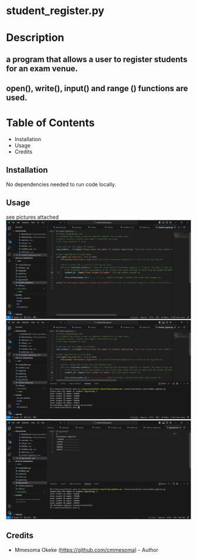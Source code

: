 # student_register.py

# Description
## a program that allows a user to register students for an exam venue.
## open(), write(), input() and range () functions are used.

# Table of Contents

- Installation
- Usage
- Credits

## Installation

No dependencies needed to run code locally.

## Usage
see pictures attached
![stu_reg](https://github.com/cmmesoma/codingTasks/blob/6a75f339cc6c595c8f44b6167caf6225a015f5ad/stu_reg_1.PNG)
![stu_reg](https://github.com/cmmesoma/codingTasks/blob/d64dd78f2adbb1963941815b02649191dc879546/stu_reg_2.PNG)
![stu_reg](https://github.com/cmmesoma/codingTasks/blob/5fb27525de1dbdd1b923b3b8b5a7fe867d34f891/stu_reg_3.PNG)

## Credits

- Mmesoma Okeke (https://github.com/cmmesoma) - Author
